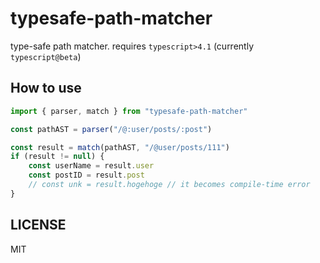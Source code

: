 # typesafe-path-matcher

type-safe path matcher. requires `typescript>4.1` (currently `typescript@beta`)

## How to use

```typescript
import { parser, match } from "typesafe-path-matcher"

const pathAST = parser("/@:user/posts/:post")

const result = match(pathAST, "/@user/posts/111")
if (result != null) {
    const userName = result.user
    const postID = result.post
    // const unk = result.hogehoge // it becomes compile-time error
}
```

## LICENSE

MIT